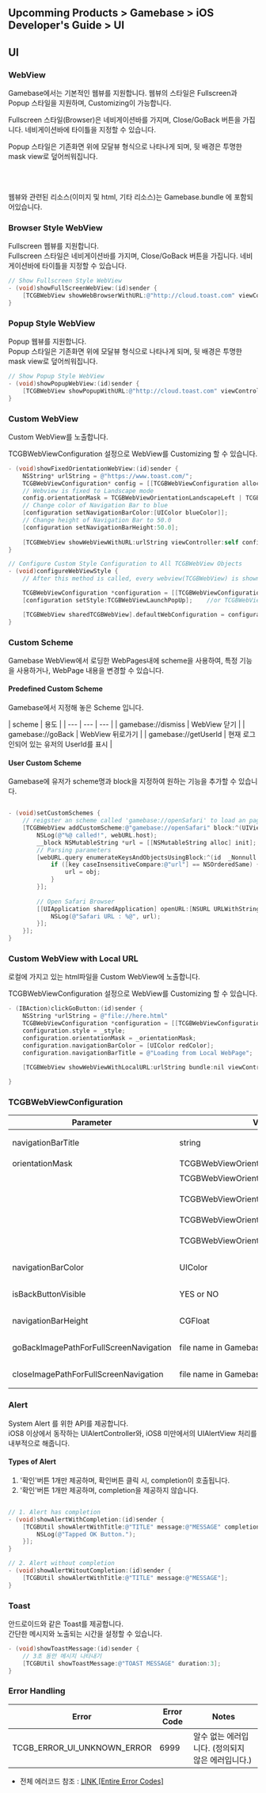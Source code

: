 ## Upcomming Products > Gamebase > iOS Developer's Guide > UI

## UI

### WebView

Gamebase에서는 기본적인 웹뷰를 지원합니다. 웹뷰의 스타일은 Fullscreen과 Popup 스타일을 지원하며, Customizing이 가능합니다.<br/>

Fullscreen 스타일(Browser)은 네비게이션바를 가지며, Close/GoBack 버튼을 가집니다. 네비게이션바에 타이틀을 지정할 수 있습니다.<br/>

Popup 스타일은 기존화면 위에 모달뷰 형식으로 나타나게 되며, 뒷 배경은 투명한 mask view로 덮어씌워집니다.

<br/><br/>

웹뷰와 관련된 리소스(이미지 및 html, 기타 리소스)는 Gamebase.bundle 에 포함되어있습니다.

### Browser Style WebView

Fullscreen 웹뷰를 지원합니다.</br>
Fullscreen 스타일은 네비게이션바를 가지며, Close/GoBack 버튼을 가집니다. 네비게이션바에 타이틀을 지정할 수 있습니다.


```objectivec
// Show Fullscreen Style WebView
- (void)showFullScreenWebView:(id)sender {
    [TCGBWebView showWebBrowserWithURL:@"http://cloud.toast.com" viewController:self];
}
```



### Popup Style WebView

Popup 웹뷰를 지원합니다.</br>
Popup 스타일은 기존화면 위에 모달뷰 형식으로 나타나게 되며, 뒷 배경은 투명한 mask view로 덮어씌워집니다.


```objectivec
// Show Popup Style WebView
- (void)showPopupWebView:(id)sender {
    [TCGBWebView showPopupWithURL:@"http://cloud.toast.com" viewController:self];
}
```

### Custom WebView
Custom WebView를 노출합니다.

TCGBWebViewConfiguration 설정으로 WebView를 Customizing 할 수 있습니다.

```objectivec
- (void)showFixedOrientationWebView:(id)sender {
	NSString* urlString = @"https://www.toast.com/";
	TCGBWebViewConfiguration* config = [[TCGBWebViewConfiguration alloc] init];
    // Webview is fixed to Landscape mode
    config.orientationMask = TCGBWebViewOrientationLandscapeLeft | TCGBWebViewOrientationLandscapeRight;
    // Change color of Navigation Bar to blue
    [configuration setNavigationBarColor:[UIColor blueColor]];
    // Change height of Navigation Bar to 50.0
    [configuration setNavigationBarHeight:50.0];
    
    [TCGBWebView showWebViewWithURL:urlString viewController:self configuration:config];
}
```

```objectivec
// Configure Custom Style Configuration to All TCGBWebView Objects
- (void)configureWebViewStyle {
    // After this method is called, every webview(TCGBWebView) is shown with popup style.

    TCGBWebViewConfiguration *configuration = [[TCGBWebViewConfiguration alloc] init];
    [configuration setStyle:TCGBWebViewLaunchPopUp];    //or TCGBWebViewLaunchFullScreen

    [TCGBWebView sharedTCGBWebView].defaultWebConfiguration = configuration;
}
```

### Custom Scheme 

Gamebase WebView에서 로딩한 WebPages내에 scheme을 사용하여, 특정 기능을 사용하거나, WebPage 내용을 변경할 수 있습니다.

#### Predefined Custom Scheme

Gamebase에서 지정해 놓은 Scheme 입니다.<br/>

| scheme | 용도 |
| --- | --- | --- |
| gamebase://dismiss | WebView 닫기 |
| gamebase://goBack | WebView 뒤로가기 |
| gamebase://getUserId | 현재 로그인되어 있는 유저의 UserId를 표시 |



#### User Custom Scheme

Gamebase에 유저가 scheme명과 block을 지정하여 원하는 기능을 추가할 수 있습니다.


```objectivec

- (void)setCustomSchemes {
	// reigster an scheme called 'gamebase://openSafari' to load an page has url
    [TCGBWebView addCustomScheme:@"gamebase://openSafari" block:^(UIViewController<TCGBWebViewDelegate> *viewController, TCGBWebURL *webURL) {
        NSLog(@"%@ called!", webURL.host);
        __block NSMutableString *url = [[NSMutableString alloc] init];
        // Parsing parameters
        [webURL.query enumerateKeysAndObjectsUsingBlock:^(id  _Nonnull key, id  _Nonnull obj, BOOL * _Nonnull stop) {
            if ([key caseInsensitiveCompare:@"url"] == NSOrderedSame) {
                url = obj;
            }
        }];
        
        // Open Safari Browser
        [[UIApplication sharedApplication] openURL:[NSURL URLWithString:url] options:@{} completionHandler:^(BOOL success) {
            NSLog(@"Safari URL : %@", url);
        }];
    }];
}
```

### Custom WebView with Local URL
로컬에 가지고 있는 html파일을 Custom WebView에 노출합니다.

TCGBWebViewConfiguration 설정으로 WebView를 Customizing 할 수 있습니다.



```objectivec
- (IBAction)clickGoButton:(id)sender {
    NSString *urlString = @"file://here.html"
    TCGBWebViewConfiguration *configuration = [[TCGBWebViewConfiguration alloc] init];
    configuration.style = _style;
    configuration.orientationMask = _orientationMask;
    configuration.navigationBarColor = [UIColor redColor];
    configuration.navigationBarTitle = @"Loading from Local WebPage";
    
    [TCGBWebView showWebViewWithLocalURL:urlString bundle:nil viewController:self configuration:configuration];

}
```



### TCGBWebViewConfiguration

| Parameter | Values | Description |
| --- | --- | --- |
| navigationBarTitle | string | 웹뷰의 타이틀 |
| orientationMask | TCGBWebViewOrientationUnspecified | 미 지정 |
| | TCGBWebViewOrientationPortrait | 세로모드 |
| | TCGBWebViewOrientationPortraitUpsideDown | 세로모드 180도 회전 |
| | TCGBWebViewOrientationLandscapeRight | 가로모드 |
| | TCGBWebViewOrientationLandscapeLeft | 가로모드를 180도 회전 |
| navigationBarColor | UIColor | 네비게이션바 색상 |
| isBackButtonVisible | YES or NO | 백 버튼 활성 or 비활성 |
| navigationBarHeight | CGFloat | 네비게이션바 높이 |
| goBackImagePathForFullScreenNavigation | file name in Gamebase.bundle | 백 버튼 이미지 |
| closeImagePathForFullScreenNavigation | file name in Gamebase.bundle | 닫기 버튼 이미지 |



### Alert

System Alert 를 위한 API를 제공합니다.<br/>
iOS8 이상에서 동작하는 UIAlertController와, iOS8 미만에서의 UIAlertView 처리를 내부적으로 해줍니다.<br/>

#### Types of Alert
1. '확인'버튼 1개만 제공하며, 확인버튼 클릭 시, completion이 호출됩니다.
2. '확인'버튼 1개만 제공하며, completion을 제공하지 않습니다.

```objectivec

// 1. Alert has completion
- (void)showAlertWithCompletion:(id)sender {
	[TCGBUtil showAlertWithTitle:@"TITLE" message:@"MESSAGE" completion:^{
    	NSLog(@"Tapped OK Button.");
    }];
}

// 2. Alert without completion
- (void)showAlertWitoutCompletion:(id)sender {
	[TCGBUtil showAlertWithTitle:@"TITLE" message:@"MESSAGE"];
}

```

### Toast

안드로이드와 같은 Toast를 제공합니다. <br/>
간단한 메시지와 노출되는 시간을 설정할 수 있습니다.

```objectivec
- (void)showToastMessage:(id)sender {
	// 3초 동안 메시지 나타내기
	[TCGBUtil showToastMessage:@"TOAST MESSAGE" duration:3];
}
```


### Error Handling


| Error | Error Code | Notes |
| --- | --- | --- |
| TCGB\_ERROR\_UI\_UNKNOWN\_ERROR | 6999 | 알수 없는 에러입니다. (정의되지 않은 에러입니다.) |



* 전체 에러코드 참조 : [LINK \[Entire Error Codes\]](./error-codes#client-sdk)
